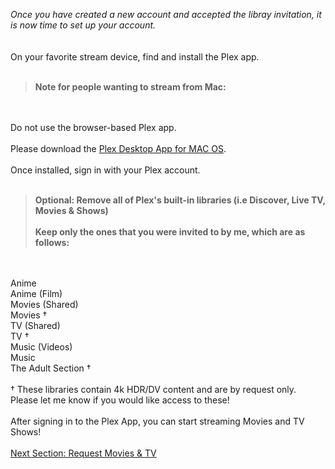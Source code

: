 *Once you have created a new account and accepted the libray invitation, it is now time to set up your account.*
<br>
<br>
<br>
On your favorite stream device, find and install the Plex app.
<br>
<br>

>**Note for people wanting to stream from Mac:**
<br>
<br>
Do not use the browser-based Plex app. 
<br>
<br>
Please download the <a href="https://www.plex.tv/media-server-downloads/?cat=plex+desktop&plat=macos#plex-app">Plex Desktop App for MAC OS</a>.
<br>

<br>
Once installed, sign in with your Plex account.
<br>
<br>


>**Optional: Remove all of Plex's built-in libraries (i.e Discover, Live TV, Movies & Shows)<br><br> Keep only the ones that you were invited to by me, which are as follows:**
<br>
<br>
Anime
<br>
Anime (Film)
<br>
Movies (Shared)
<br>Movies &dagger;</br>
TV (Shared)
<br>TV &dagger;</br>
Music (Videos)
<br>
Music
<br>The Adult Section &dagger;</br>
<br>&dagger; These libraries contain 4k HDR/DV content and are by request only. Please let me know if you would like access to these!</br>

<br>
After signing in to the Plex App, you can start streaming Movies and TV Shows!
<br>
<br>
<a href="/Request Movies & Shows/Requesting Movies & Shows""class="btn btn-primary" role="button">Next Section: Request Movies & TV</a>
